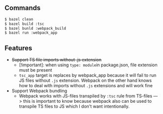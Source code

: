 ## Commands

```sh
$ bazel clean
$ bazel build :tsc
$ bazel bunld :webpack_build
$ bazel run :webpack_app
```

## Features

- ~~Support TS file imports without .js extension~~
  - [!important]: when using `type: module`in package.json, file extension must be present
  - `tsc_app` target is replaces by webpack_app because it will fail to run JS files without `.js` extension. Webpack on the other hand knows how to deal with imports without `.js` extensions and will work fine
- Support Webpack bundling
  - Webpack works with JS-files transpiled by `:tsc` rule from TS-files —> this is important to know because webpack also can be used to transpile TS files to JS which I don't want intentionally.
